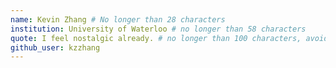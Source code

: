 ```yaml
---
name: Kevin Zhang # No longer than 28 characters
institution: University of Waterloo # no longer than 58 characters
quote: I feel nostalgic already. # no longer than 100 characters, avoid using quotes(") to guarantee the format remains the same.
github_user: kzzhang
---
```

